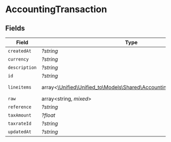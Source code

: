 # AccountingTransaction


## Fields

| Field                                                                                                                          | Type                                                                                                                           | Required                                                                                                                       | Description                                                                                                                    |
| ------------------------------------------------------------------------------------------------------------------------------ | ------------------------------------------------------------------------------------------------------------------------------ | ------------------------------------------------------------------------------------------------------------------------------ | ------------------------------------------------------------------------------------------------------------------------------ |
| `createdAt`                                                                                                                    | *?string*                                                                                                                      | :heavy_minus_sign:                                                                                                             | N/A                                                                                                                            |
| `currency`                                                                                                                     | *?string*                                                                                                                      | :heavy_minus_sign:                                                                                                             | N/A                                                                                                                            |
| `description`                                                                                                                  | *?string*                                                                                                                      | :heavy_minus_sign:                                                                                                             | N/A                                                                                                                            |
| `id`                                                                                                                           | *?string*                                                                                                                      | :heavy_minus_sign:                                                                                                             | N/A                                                                                                                            |
| `lineitems`                                                                                                                    | array<[\Unified\Unified_to\Models\Shared\AccountingTransactionLineitem](../../Models/Shared/AccountingTransactionLineitem.md)> | :heavy_minus_sign:                                                                                                             | new field name                                                                                                                 |
| `raw`                                                                                                                          | array<string, *mixed*>                                                                                                         | :heavy_minus_sign:                                                                                                             | N/A                                                                                                                            |
| `reference`                                                                                                                    | *?string*                                                                                                                      | :heavy_minus_sign:                                                                                                             | N/A                                                                                                                            |
| `taxAmount`                                                                                                                    | *?float*                                                                                                                       | :heavy_minus_sign:                                                                                                             | N/A                                                                                                                            |
| `taxrateId`                                                                                                                    | *?string*                                                                                                                      | :heavy_minus_sign:                                                                                                             | N/A                                                                                                                            |
| `updatedAt`                                                                                                                    | *?string*                                                                                                                      | :heavy_minus_sign:                                                                                                             | N/A                                                                                                                            |